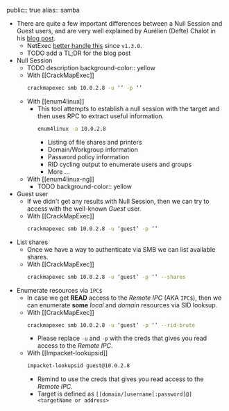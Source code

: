 public:: true
alias:: samba

- There are quite a few important differences between a Null Session and Guest users, and are very well explained by Aurélien (Defte) Chalot in his [blog post](https://sensepost.com/blog/2024/guest-vs-null-session-on-windows/).
	- NetExec [better handle this](https://github.com/Pennyw0rth/NetExec/pull/333) since `v1.3.0`.
	- TODO add a TL;DR for the blog post
- Null Session
	- TODO description
	  background-color:: yellow
	- With [[CrackMapExec]]
	  ```bash
	  crackmapexec smb 10.0.2.8 -u ‘’ -p ‘’
	  ```
	- With [[enum4linux]]
		- This tool attempts to establish a null session with the target and then uses RPC to extract useful information.
		  ```bash
		  enum4linux -a 10.0.2.8
		  ```
			- Listing of file shares and printers
			- Domain/Workgroup information
			- Password policy information
			- RID cycling output to enumerate users and groups
			- More ...
	- With [[enum4linux-ng]]
		- TODO
		  background-color:: yellow
- Guest user
	- If we didn't get any results with Null Session, then we can try to access with the well-known *Guest* user.
	- With [[CrackMapExec]]
	  ```bash
	  crackmapexec smb 10.0.2.8 -u ‘guest’ -p ‘’
	  ```
- List shares
	- Once we have a way to authenticate via SMB we can list available shares.
	- With [[CrackMapExec]]
	  ```bash
	  crackmapexec smb 10.0.2.8 -u ‘guest’ -p ‘’ --shares
	  ```
- Enumerate resources via `IPC$`
	- In case we get **READ** access to the *Remote IPC* (AKA `IPC$`), then we can enumerate **some** *local* and *domain* resources via SID looksup.
	- With [[CrackMapExec]]
	  ```bash
	  crackmapexec smb 10.0.2.8 -u ‘guest’ -p ‘’ --rid-brute
	  ```
		- Please replace `-u` and `-p` with the creds that gives you read access to the *Remote IPC*.
	- With [[Impacket-lookupsid]]
	  ```bash
	  impacket-lookupsid guest@10.0.2.8
	  ```
		- Remind to use the creds that gives you read access to the *Remote IPC*.
		- Target is defined as `[[domain/]username[:password]@]<targetName or address>`